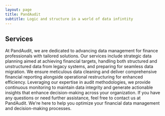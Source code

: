 ```yaml
---
layout: page
title: PandAudit 
subtitle: Logic and structure in a world of data infintity
---
```


## Services

At PandAudit, we are dedicated to advancing data management for finance professionals with tailored solutions. Our services include strategic data planning aimed at achieving financial targets, handling both structured and unstructured data from legacy systems, and preparing for seamless data migration. We ensure meticulous data cleaning and deliver comprehensive financial reporting alongside operational restructuring for enhanced efficiency. Leveraging our expertise in audit methodologies, we provide continuous monitoring to maintain data integrity and generate actionable insights that enhance decision-making across your organization.
If you have any questions or need further assistance, feel free to contact us at PandAudit. We're here to help you optimize your financial data management and decision-making processes.
